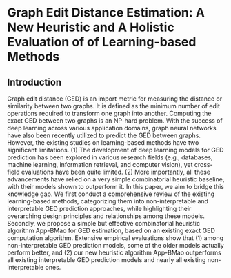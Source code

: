 # Graph Edit Distance Estimation: A New Heuristic and A Holistic Evaluation of of Learning-based Methods
## Introduction
Graph edit distance (GED) is an import metric for measuring the distance or similarity between two graphs. It is defined as the minimum number of edit operations required to transform one graph into another. Computing the exact GED between two graphs is an NP-hard problem. With the success of deep learning across various application domains, graph neural networks have also been recently utilized to predict the GED between graphs. However, the existing studies on learning-based methods have two significant limitations. (1) The development of deep learning models for GED prediction has been explored in various research fields (e.g., databases, machine learning, information retrieval, and computer vision), yet cross-field evaluations have been quite limited. (2) More importantly, all these advancements have relied on a very simple combinatorial heuristic baseline, with their models shown to outperform it. In this paper, we aim to bridge this knowledge gap. We first conduct a comprehensive review of the existing learning-based methods, categorizing them into non-interpretable and interpretable GED prediction approaches, while highlighting their overarching design principles and relationships among these models. Secondly, we propose a simple but effective combinatorial heuristic algorithm App-BMao for GED estimation, based on an existing exact GED computation algorithm. Extensive empirical evaluations show that (1) among non-interpretable GED prediction models, some of the older models actually perform better, and (2) our new heuristic algorithm App-BMao outperforms all existing interpretable GED prediction models and nearly all existing non-interpretable ones.
